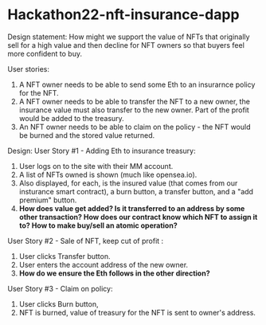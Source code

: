 # Hackathon22-nft-insurance-dapp

Design statement:
How might we support the value of NFTs that originally sell for a high value and then decline for NFT owners so that buyers feel more confident to buy.

User stories:
1. A NFT owner needs to be able to send some Eth to an insurarnce policy for the NFT.
2. A NFT owner needs to be able to transfer the NFT to a new owner, the insurance value must also transfer to the new owner.  Part of the profit would be added to the treasury.
3. An NFT owner needs to be able to claim on the policy - the NFT would be burned and the stored value returned.

Design:
User Story #1 - Adding Eth to insurance treasury:
1. User logs on to the site with their MM account.
2. A list of NFTs owned is shown (much like opensea.io).
3. Also displayed, for each, is the insured value (that comes from our insturance smart contract), a burn button, a transfer button, and a "add premium" button.
4. **How does value get added? Is it transferred to an address by some other transaction?  How does our contract know which NFT to assign it to? How to make buy/sell an atomic operation?**

User Story #2 - Sale of NFT, keep cut of profit :
1. User clicks Transfer button.
2. User enters the account address of the new owner.
3. **How do we ensure the Eth follows in the other direction?**

User Story #3 - Claim on policy:
1. User clicks Burn button, 
2. NFT is burned, value of treasury for the NFT is sent to owner's address.
